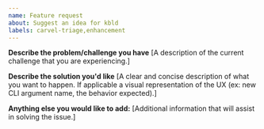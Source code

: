 ```yaml
---
name: Feature request
about: Suggest an idea for kbld
labels: carvel-triage,enhancement
---
```


**Describe the problem/challenge you have**
[A description of the current challenge that you are experiencing.]


**Describe the solution you'd like**
[A clear and concise description of what you want to happen. If applicable a visual representation of the UX (ex: new CLI argument name, the behavior expected).]


**Anything else you would like to add:**
[Additional information that will assist in solving the issue.]
